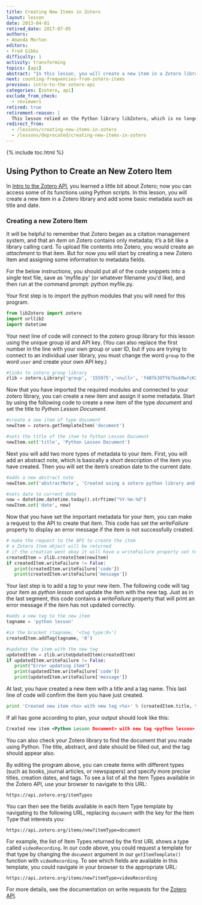 ```yaml
---
title: Creating New Items in Zotero
layout: lesson
date: 2013-04-01
retired_date: 2017-07-05
authors:
- Amanda Morton
editors:
- Fred Gibbs
difficulty: 1
activity: transforming
topics: [api]
abstract: "In this lesson, you will create a new item in a Zotero library and add some basic metadata such as title and date."
next: counting-frequencies-from-zotero-items
previous: intro-to-the-zotero-api
categories: [zotero, api]
exclude_from_check:
  - reviewers
retired: true
retirement-reason: |
  This lesson relied on the Python library libZotero, which is no longer maintained, and which now returns several errors when used. [See further discussion about this retirement decision.](https://github.com/programminghistorian/jekyll/issues/225)
redirect_from: 
  - /lessons/creating-new-items-in-zotero
  - /lessons/deprecated/creating-new-items-in-zotero
---
```


{% include toc.html %}





Using Python to Create an New Zotero Item
-----------------------------------------

In [Intro to the Zotero API][], you learned a little bit about Zotero; now you can
access some of its functions using Python scripts. In this lesson, you
will create a new item in a Zotero library and add some basic metadata
such as title and date.

### Creating a new Zotero Item

It will be helpful to remember that Zotero began as a citation
management system, and that an *item* on Zotero contains only metadata;
it’s a bit like a library calling card. To upload file contents into
Zotero, you would create an *attachment* to that item. But for now you
will start by creating a new Zotero Item and assigning some information
to metadata fields.

For the below instructions, you should put all of the code snippets into a single text file, save as 'myfile.py' (or whatever filename you'd like), and then run at the command prompt: python myfile.py.

Your first step is to import the python modules that you will need for
this program.

``` python
from libZotero import zotero
import urllib2
import datetime
```

Your next line of code will connect to the zotero group library for this lesson
using the unique group id and API key. (You can also replace the first number
in the line with your own group or user ID, but if you are trying to connect to
an individual user library, you must change the word `group` to the word
`user` and create your own API key.)

``` python
#links to zotero group library
zlib = zotero.Library('group', '155975','<null>', 'f4Bfk3OTYb7bukNwfcKXKNLG')
```

Now that you have imported the required modules and connected to your
zotero library, you can create a new item and assign it some metadata.
Start by using the following code to create a new item of the type
*document* and set the title to *Python Lesson Document.*

``` python
#create a new item of type document
newItem = zotero.getTemplateItem('document')

#sets the title of the item to Python Lesson Document
newItem.set('title', 'Python Lesson Document')
```

Next you will add two more types of metadata to your item. First, you
will add an abstract note, which is basically a short description of the
item you have created. Then you will set the item’s creation date to the
current date.

``` python
#adds a new abstract note
newItem.set('abstractNote', 'Created using a zotero python library and the write api')

#sets date to current date
now = datetime.datetime.today().strftime("%Y-%m-%d")
newItem.set('date', now)
```

Now that you have set the important metadata for your item, you can make
a request to the API to create that item. This code has set the
*writeFailure* property to display an error message if the item is not
successfully created.

``` python
# make the request to the API to create the item
# a Zotero Item object will be returned
# if the creation went okay it will have a writeFailure property set to False
createdItem = zlib.createItem(newItem)
if createdItem.writeFailure != False:
   print(createdItem.writeFailure['code'])
   print(createdItem.writeFailure['message'])
```

Your last step is to add a *tag* to your new item. The following code
will tag your item as *python lesson* and update the item with the new
tag. Just as in the last segment, this code contains a *writeFailure*
property that will print an error message if the item has not updated
correctly.

``` python
#adds a new tag to the new item
tagname = 'python lesson'

#in the bracket (tagname, '<tag type:0>')
createdItem.addTag(tagname, '0')

#updates the item with the new tag
updatedItem = zlib.writeUpdatedItem(createdItem)
if updatedItem.writeFailure != False:
   print("Error updating item")
   print(updatedItem.writeFailure['code'])
   print(updatedItem.writeFailure['message'])
```

At last, you have created a new item with a title and a tag name. This
last line of code will confirm the item you have just created.

``` python
print 'Created new item <%s> with new tag <%s>' % (createdItem.title, tagname)
```

If all has gone according to plan, your output should look like this:

``` xml
Created new item <Python Lesson Document> with new tag <python lesson>
```

You can also check your Zotero library to find the document that you
made using Python. The title, abstract, and date should be filled out,
and the tag should appear also.

By editing the program above, you can create items with different types
(such as books, journal articles, or newspapers) and specify more precise titles,
creation dates, and tags. To see a list of all the Item Types available
in the Zotero API, use your browser to navigate to this URL:

    https://api.zotero.org/itemTypes

You can then see the fields available in each Item Type template by
navigating to the following URL, replacing `document` with the key for the
Item Type that interests you:

    https://api.zotero.org/items/new?itemType=document

For example, the list of Item Types returned by the first URL shows a type called `videoRecording`.
In our code above, you could request a template for that type by changing the
`document` argument in our `getItemTemplate()` function with `videoRecording`. To
see which fields are available in this template, you could navigate in your browser to the
appropriate URL:

    https://api.zotero.org/items/new?itemType=videoRecording

For more details, see the documentation on write requests for the [Zotero API](https://www.zotero.org/support/dev/web_api/v3/write_requests).

  [Intro to the Zotero API]: /lessons/intro-to-the-zotero-api

